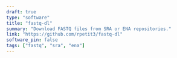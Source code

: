 ```yaml
---
draft: true
type: "software"
title: "fastq-dl"
summary: "Download FASTQ files from SRA or ENA repositories."
link: "https://github.com/rpetit3/fastq-dl"
software_pin: false
tags: ["fastq", "sra", "ena"]
---
```

